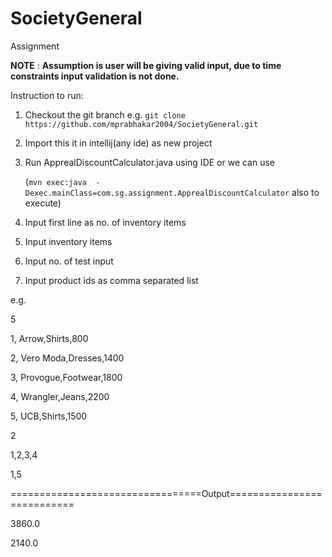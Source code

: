 # SocietyGeneral
Assignment

**NOTE** : **Assumption is user will be giving valid input, due to time constraints input validation is not done.**

Instruction to run:

1. Checkout the git branch
e.g. ``git clone  https://github.com/mprabhakar2004/SocietyGeneral.git``

2. Import this it in intellij(any ide) as new project
3. Run ApprealDiscountCalculator.java using IDE or we can use 

    (`` mvn exec:java  -Dexec.mainClass=com.sg.assignment.ApprealDiscountCalculator ``   also to execute)
4. Input first line as no. of inventory items
5. Input inventory items
6. Input no. of test input
7. Input product ids as comma separated list

e.g.

5

1, Arrow,Shirts,800

2, Vero Moda,Dresses,1400

3, Provogue,Footwear,1800

4, Wrangler,Jeans,2200

5, UCB,Shirts,1500

2

1,2,3,4

1,5

=================================Output===========================

3860.0

2140.0

